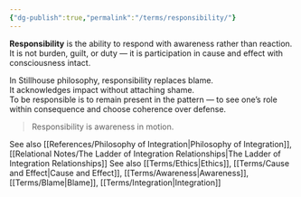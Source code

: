 ```yaml
---
{"dg-publish":true,"permalink":"/terms/responsibility/"}
---
```




**Responsibility** is the ability to respond with awareness rather than reaction.  
It is not burden, guilt, or duty — it is participation in cause and effect with consciousness intact.

In Stillhouse philosophy, responsibility replaces blame.  
It acknowledges impact without attaching shame.  
To be responsible is to remain present in the pattern — to see one’s role within consequence and choose coherence over defense.

> Responsibility is awareness in motion.

See also [[References/Philosophy of Integration\|Philosophy of Integration]], [[Relational Notes/The Ladder of Integration Relationships\|The Ladder of Integration Relationships]]
See also [[Terms/Ethics\|Ethics]], [[Terms/Cause and Effect\|Cause and Effect]], [[Terms/Awareness\|Awareness]], [[Terms/Blame\|Blame]], [[Terms/Integration\|Integration]]
